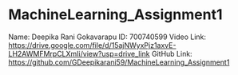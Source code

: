 # MachineLearning_Assignment1
Name: Deepika Rani Gokavarapu
ID: 700740599
Video Link: https://drive.google.com/file/d/15ajNWyxPjz1axvE-LH2AWMFMrpCLXmIi/view?usp=drive_link
GitHub Link: https://github.com/GDeepikarani59/MachineLearning_Assignment1
